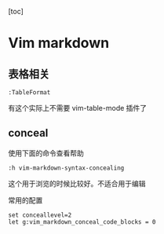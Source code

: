 [toc]

# Vim markdown

## 表格相关

```
:TableFormat 
```

有这个实际上不需要 vim-table-mode 插件了

## conceal

使用下面的命令查看帮助

```
:h vim-markdown-syntax-concealing
```

这个用于浏览的时候比较好。不适合用于编辑

常用的配置

```
set conceallevel=2
let g:vim_markdown_conceal_code_blocks = 0
```
